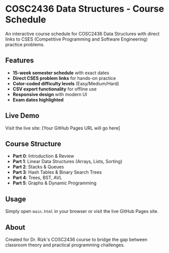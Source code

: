 # COSC2436 Data Structures - Course Schedule

An interactive course schedule for COSC2436 Data Structures with direct links to CSES (Competitive Programming and Software Engineering) practice problems.

## Features

- **15-week semester schedule** with exact dates
- **Direct CSES problem links** for hands-on practice
- **Color-coded difficulty levels** (Easy/Medium/Hard)
- **CSV export functionality** for offline use
- **Responsive design** with modern UI
- **Exam dates highlighted**

## Live Demo

Visit the live site: [Your GitHub Pages URL will go here]

## Course Structure

- **Part 0**: Introduction & Review
- **Part 1**: Linear Data Structures (Arrays, Lists, Sorting)
- **Part 2**: Stacks & Queues
- **Part 3**: Hash Tables & Binary Search Trees  
- **Part 4**: Trees, BST, AVL
- **Part 5**: Graphs & Dynamic Programming

## Usage

Simply open `main.html` in your browser or visit the live GitHub Pages site.

## About

Created for Dr. Rizk's COSC2436 course to bridge the gap between classroom theory and practical programming challenges. 